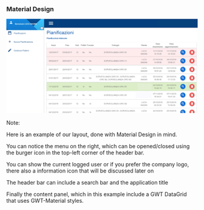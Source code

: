 ###  Material Design

<img src="resources/turni.png"/>

<!--img width="50%" src="resources/ticcru.png"/-->

Note:

Here is an example of our layout, done with Material Design in mind.

You can notice the menu on the right, which can be opened/closed using the burger icon in the top-left corner of the header bar.

You can show the current logged user or if you prefer the company logo, there also a information icon that will be discussed later on

The header bar can include a search bar and the application title

Finally the content panel, which in this example include a GWT DataGrid that uses GWT-Material styles.
